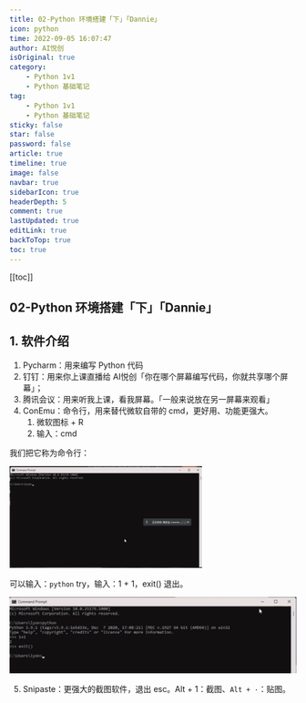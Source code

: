```yaml
---
title: 02-Python 环境搭建「下」「Dannie」
icon: python
time: 2022-09-05 16:07:47
author: AI悦创
isOriginal: true
category: 
    - Python 1v1
    - Python 基础笔记
tag:
    - Python 1v1
    - Python 基础笔记
sticky: false
star: false
password: false
article: true
timeline: true
image: false
navbar: true
sidebarIcon: true
headerDepth: 5
comment: true
lastUpdated: true
editLink: true
backToTop: true
toc: true
---
```


[[toc]]

## 02-Python 环境搭建「下」「Dannie」



## 1. 软件介绍

1. Pycharm：用来编写 Python 代码
2. 钉钉：用来你上课直播给 AI悦创「你在哪个屏幕编写代码，你就共享哪个屏幕」；
3. 腾讯会议：用来听我上课，看我屏幕。「一般来说放在另一屏幕来观看」
4. ConEmu：命令行，用来替代微软自带的 cmd，更好用、功能更强大。
    1. 微软图标 + R
    2. 输入：cmd

我们把它称为命令行：

<img src="./02.assets/image-20220905161746031.png" alt="image-20220905161746031" style="zoom: 33%;" />

可以输入：`python` try，输入：1 + 1，exit() 退出。

![image-20220905162059626](./02.assets/image-20220905162059626.png)

5. Snipaste：更强大的截图软件，退出 esc。Alt + 1：截图、`Alt + ·`：贴图。

